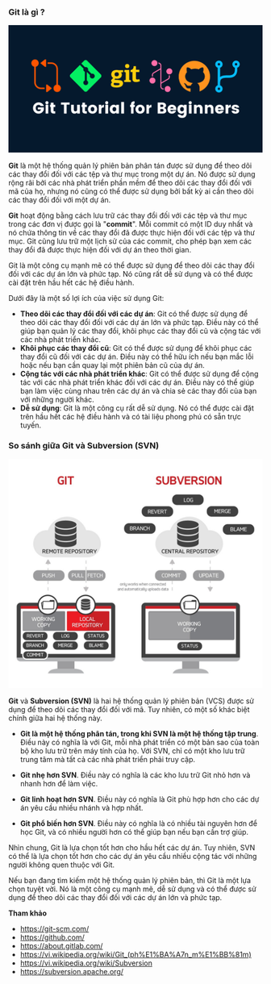 ### Git là gì ?

![img](../Image/Git.png)

**Git** là một hệ thống quản lý phiên bản phân tán được sử dụng để theo dõi các thay đổi đối với các tệp và thư mục trong một dự án. Nó được sử dụng rộng rãi bởi các nhà phát triển phần mềm để theo dõi các thay đổi đối với mã của họ, nhưng nó cũng có thể được sử dụng bởi bất kỳ ai cần theo dõi các thay đổi đối với một dự án.

**Git** hoạt động bằng cách lưu trữ các thay đổi đối với các tệp và thư mục trong các đơn vị được gọi là "**commit**". Mỗi commit có một ID duy nhất và nó chứa thông tin về các thay đổi đã được thực hiện đối với các tệp và thư mục. Git cũng lưu trữ một lịch sử của các commit, cho phép bạn xem các thay đổi đã được thực hiện đối với dự án theo thời gian.

Git là một công cụ mạnh mẽ có thể được sử dụng để theo dõi các thay đổi đối với các dự án lớn và phức tạp. Nó cũng rất dễ sử dụng và có thể được cài đặt trên hầu hết các hệ điều hành.

Dưới đây là một số lợi ích của việc sử dụng Git:

- **Theo dõi các thay đổi đối với các dự án**: Git có thể được sử dụng để theo dõi các thay đổi đối với các dự án lớn và phức tạp. Điều này có thể giúp bạn quản lý các thay đổi, khôi phục các thay đổi cũ và cộng tác với các nhà phát triển khác.
- **Khôi phục các thay đổi cũ**: Git có thể được sử dụng để khôi phục các thay đổi cũ đối với các dự án. Điều này có thể hữu ích nếu bạn mắc lỗi hoặc nếu bạn cần quay lại một phiên bản cũ của dự án.
- **Cộng tác với các nhà phát triển khác**: Git có thể được sử dụng để cộng tác với các nhà phát triển khác đối với các dự án. Điều này có thể giúp bạn làm việc cùng nhau trên các dự án và chia sẻ các thay đổi của bạn với những người khác.
- **Dễ sử dụng**: Git là một công cụ rất dễ sử dụng. Nó có thể được cài đặt trên hầu hết các hệ điều hành và có tài liệu phong phú có sẵn trực tuyến.

### So sánh giữa Git và Subversion (SVN)

![img](../Image/Git-vs-Subversion.png)

**Git** và **Subversion (SVN)** là hai hệ thống quản lý phiên bản (VCS) được sử dụng để theo dõi các thay đổi đối với mã. Tuy nhiên, có một số khác biệt chính giữa hai hệ thống này.

- **Git là một hệ thống phân tán, trong khi SVN là một hệ thống tập trung**. Điều này có nghĩa là với Git, mỗi nhà phát triển có một bản sao của toàn bộ kho lưu trữ trên máy tính của họ. Với SVN, chỉ có một kho lưu trữ trung tâm mà tất cả các nhà phát triển phải truy cập.

- **Git nhẹ hơn SVN**. Điều này có nghĩa là các kho lưu trữ Git nhỏ hơn và nhanh hơn để làm việc.

- **Git linh hoạt hơn SVN**. Điều này có nghĩa là Git phù hợp hơn cho các dự án yêu cầu nhiều nhánh và hợp nhất.

- **Git phổ biến hơn SVN**. Điều này có nghĩa là có nhiều tài nguyên hơn để học Git, và có nhiều người hơn có thể giúp bạn nếu bạn cần trợ giúp.

Nhìn chung, Git là lựa chọn tốt hơn cho hầu hết các dự án. Tuy nhiên, SVN có thể là lựa chọn tốt hơn cho các dự án yêu cầu nhiều cộng tác với những người không quen thuộc với Git.

Nếu bạn đang tìm kiếm một hệ thống quản lý phiên bản, thì Git là một lựa chọn tuyệt vời. Nó là một công cụ mạnh mẽ, dễ sử dụng và có thể được sử dụng để theo dõi các thay đổi đối với các dự án lớn và phức tạp.

**Tham khảo**
- https://git-scm.com/
- https://github.com/
- https://about.gitlab.com/
- https://vi.wikipedia.org/wiki/Git_(ph%E1%BA%A7n_m%E1%BB%81m)
- https://vi.wikipedia.org/wiki/Subversion
- https://subversion.apache.org/